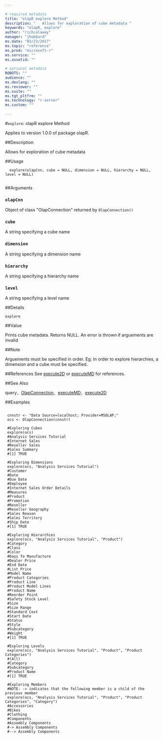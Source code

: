 ```yaml
--- 
 
# required metadata 
title: "olapR explore Method" 
description: "   Allows for exploration of cube metadata " 
keywords: "olapR, explore" 
author: "richcalaway" 
manager: "jhubbard" 
ms.date: "03/23/2017" 
ms.topic: "reference" 
ms.prod: "microsoft-r" 
ms.service: "" 
ms.assetid: "" 
 
# optional metadata 
ROBOTS: "" 
audience: "" 
ms.devlang: "" 
ms.reviewer: "" 
ms.suite: "" 
ms.tgt_pltfrm: "" 
ms.technology: "r-server" 
ms.custom: "" 
 
--- 
```

 
 
 
 #`explore`: olapR explore Method

 Applies to version 1.0.0 of package olapR.
 
 
 ##Description
 
Allows for exploration of cube metadata
 
 
 
 ##Usage

```   
  explore(olapCnn, cube = NULL, dimension = NULL, hierarchy = NULL, level = NULL)
 
```
 
 
 ##Arguments

   
    
 ### `olapCnn`
 Object of class "OlapConnection" returned by `OlapConnection()` 
  
    
 ### `cube`
 A string specifying a cube name 
  
    
 ### `dimension`
 A string specifying a dimension name 
  
    
 ### `hierarchy`
 A string specifying a hierarchy name 
  
    
 ### `level`
 A string specifying a level name 
  
 
 
 
 ##Details
 
`explore` 
 
 
 
 ##Value
 
Prints cube metadata. Returns NULL.
An error is thrown if arguements are invalid
 
 
 ##Note
 
Arguements must be specified in order. Eg: In order to explore hierarchies, a dimension and a cube must be specified.
 
 
 
 ##References
  See [execute2D](Execute2D.md) or [executeMD](ExecuteMD.md) for references.  
 
 
 ##See Also
 
query`, `[OlapConnection](OlapConnection.md)`, `[executeMD](ExecuteMD.md)`, `[execute2D](Execute2D.md)
   
 
 ##Examples

 ```
   
  cnnstr <- "Data Source=localhost; Provider=MSOLAP;"
  ocs <- OlapConnection(cnnstr)
  
  #Exploring Cubes
  explore(ocs)
  #Analysis Services Tutorial
  #Internet Sales
  #Reseller Sales
  #Sales Summary
  #[1] TRUE
  
  #Exploring Dimensions
  explore(ocs, "Analysis Services Tutorial")
  #Customer
  #Date
  #Due Date
  #Employee
  #Internet Sales Order Details
  #Measures
  #Product
  #Promotion
  #Reseller
  #Reseller Geography
  #Sales Reason
  #Sales Territory
  #Ship Date
  #[1] TRUE
  
  #Exploring Hierarchies
  explore(ocs, "Analysis Services Tutorial", "Product")
  #Category
  #Class
  #Color
  #Days To Manufacture
  #Dealer Price
  #End Date
  #List Price
  #Model Name
  #Product Categories
  #Product Line
  #Product Model Lines
  #Product Name
  #Reorder Point
  #Safety Stock Level
  #Size
  #Size Range
  #Standard Cost
  #Start Date
  #Status
  #Style
  #Subcategory
  #Weight
  #[1] TRUE
  
  #Exploring Levels
  explore(ocs, "Analysis Services Tutorial", "Product", "Product Categories")
  #(All)
  #Category
  #Subcategory
  #Product Name
  #[1] TRUE
  
  #Exploring Members
  #NOTE: -> indicates that the following member is a child of the previous member
  explore(ocs, "Analysis Services Tutorial", "Product", "Product Categories", "Category")
  #Accessories
  #Bikes
  #Clothing
  #Components
  #Assembly Components
  #-> Assembly Components
  #--> Assembly Components
 
```
 
